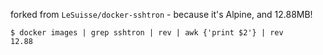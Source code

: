 

forked from `LeSuisse/docker-sshtron` - because it's Alpine, and 12.88MB!


    $ docker images | grep sshtron | rev | awk {'print $2'} | rev
    12.88